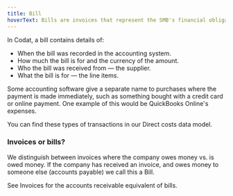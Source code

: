 ```yaml
---
title: Bill
hoverText: Bills are invoices that represent the SMB's financial obligations to their supplier for a purchase of goods or services.
---
```


In Codat, a bill contains details of:

- When the bill was recorded in the accounting system.
- How much the bill is for and the currency of the amount.
- Who the bill was received from — the supplier.
- What the bill is for — the line items.

Some accounting software give a separate name to purchases where the payment is made immediately, such as something bought with a credit card or online payment. One example of this would be QuickBooks Online's expenses.

You can find these types of transactions in our Direct costs data model.

### Invoices or bills?

We distinguish between invoices where the company owes money vs. is owed money. If the company has received an invoice, and owes money to someone else (accounts payable) we call this a Bill.

See Invoices for the accounts receivable equivalent of bills.
